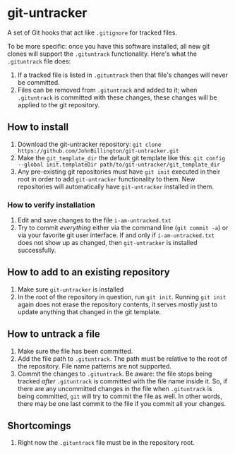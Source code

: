 # git-untracker

A set of Git hooks that act like `.gitignore` for tracked files.

To be more specific: once you have this software installed, all new git clones will support the `.gituntrack` functionality. Here's what the `.gituntrack` file does:

1. If a tracked file is listed in `.gituntrack` then that file's changes will never be committed.
2. Files can be removed from `.gituntrack` and added to it; when `.gituntrack` is committed with these changes, these changes will be applied to the git repository.

## How to install

1. Download the git-untracker repository: `git clone https://github.com/JohnBillington/git-untracker.git`
2. Make the `git_template_dir` the default git template like this: `git config --global init.templateDir path/to/git-untracker/git_template_dir`
3. Any pre-existing git repositories must have `git init` executed in their root in order to add `git-untracker` functionality to them. New repositories will automatically have `git-untracker` installed in them.

### How to verify installation

1. Edit and save changes to the file `i-am-untracked.txt`
2. Try to commit *everything* either via the command line (`git commit -a`) or via your favorite git user interface. If and only if `i-am-untracked.txt` does not show up as changed, then `git-untracker` is installed successfully.

## How to add to an existing repository

1. Make sure `git-untracker` is installed
2. In the root of the repository in question, run `git init`. Running `git init` again does not erase the repository contents, it serves mostly just to update anything that changed in the git template.

## How to untrack a file

1. Make sure the file has been committed.
2. Add the file path to `.gituntrack`. The path must be relative to the root of the repository. File name patterns are not supported.
3. Commit the changes to `.gituntrack`. Be aware: the file stops being tracked *after* `.gituntrack` is committed with the file name inside it. So, if there are any uncommitted changes in the file when `.gituntrack` is being committed, `git` will try to commit the file as well. In other words, there may be one last commit to the file if you commit all your changes.

## Shortcomings

1. Right now the `.gituntrack` file must be in the repository root.
